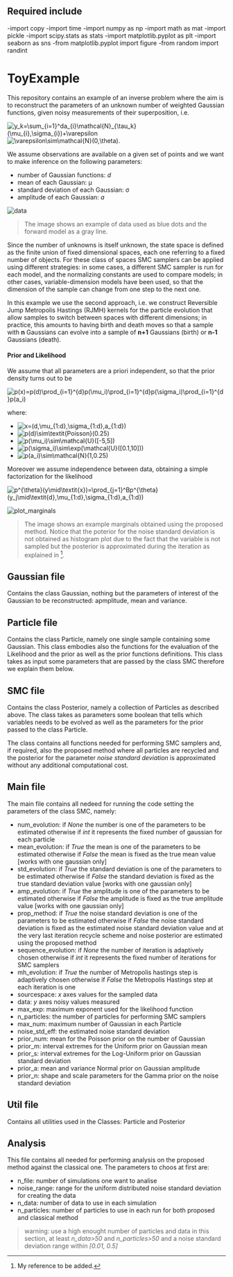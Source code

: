 ## Required include

-import copy
-import time
-import numpy as np
-import math as mat
-import pickle
-import scipy.stats as stats
-import matplotlib.pyplot as plt
-import seaborn as sns
-from matplotlib.pyplot import figure
-from random import randint

# ToyExample
This repository contains an example of an inverse problem where the aim is to reconstruct the parameters of an unknown number of weighted Gaussian functions, given noisy measurements of their superposition, i.e.

<img src="https://latex.codecogs.com/svg.latex?&space;y_k=\sum_{i=1}^da_{i}\mathcal{N}_{\tau_k}(\mu_{i},\sigma_{i})+\varepsilon" title="y_k=\sum_{i=1}^da_{i}\mathcal{N}_{\tau_k}(\mu_{i},\sigma_{i})+\varepsilon" />

<img src="https://latex.codecogs.com/svg.latex?&space;\varepsilon\sim\mathcal{N}(0,\theta)." title="\varepsilon\sim\mathcal{N}(0,\theta)." />

We assume observations are available on a given set of points and we want to make inference on the following parameters: 
- number of Gaussian functions: _d_
- mean of each Gaussian: μ
- standard deviation of each Gaussian: σ
- amplitude of each Gaussian: _a_

![data](https://user-images.githubusercontent.com/57596360/152046064-384f1238-20b2-49eb-9f4e-cc01c37be279.png)
> The image shows an example of data used as blue dots and the forward model as a gray line.

Since the number of unknowns is itself unknown, the state space is defined as the finite union of fixed dimensional spaces, each one referring to a fixed number of objects. For these class of spaces SMC samplers can be applied using different strategies: in some cases, a different SMC sampler is run for each model, and the normalizing constants are used to compare models; in other cases,  variable-dimension models have been used, so that the dimension of the sample can change from one step to the next one. 

In this example we use the second approach, i.e. we construct Reversible Jump Metropolis Hastings (RJMH) kernels for the particle evolution that allow samples to switch between spaces with different dimensions; in practice, this amounts to having birth and death moves so that a sample with **n** Gaussians can evolve into a sample of **n+1** Gaussians (birth) or **n-1** Gaussians (death).

#### Prior and Likelihood

We assume that all parameters are a priori independent, so that the prior density turns out to be

<img src="https://latex.codecogs.com/svg.latex?&space;p(x)=p(d)\prod_{i=1}^{d}p(\mu_i)\prod_{i=1}^{d}p(\sigma_i)\prod_{i=1}^{d}p(a_i)" title="p(x)=p(d)\prod_{i=1}^{d}p(\mu_i)\prod_{i=1}^{d}p(\sigma_i)\prod_{i=1}^{d}p(a_i)" />

where:

- <img src="https://latex.codecogs.com/svg.latex?&space;x=(d,\mu_{1:d},\sigma_{1:d},a_{1:d})" title="x=(d,\mu_{1:d},\sigma_{1:d},a_{1:d})"/>
- <img src="https://latex.codecogs.com/svg.latex?&space;p(d)\sim\textit{Poisson}(0.25)" title="p(d)\sim\textit{Poisson}(0.25)"/>
- <img src="https://latex.codecogs.com/svg.latex?&space;p(\mu_i)\sim\mathcal{U}([-5,5])" title="p(\mu_i)\sim\mathcal{U}([-5,5])"/>
- <img src="https://latex.codecogs.com/svg.latex?&space;p(\sigma_i)\sim\exp(\mathcal{U}([0.1,10]))" title="p(\sigma_i)\sim\exp(\mathcal{U}([0.1,10]))"/>
- <img src="https://latex.codecogs.com/svg.latex?&space;p(a_i)\sim\mathcal{N}(1,0.25)" title="p(a_i)\sim\mathcal{N}(1,0.25)"/>

Moreover we assume independence between data, obtaining a simple factorization for the likelihood

<img src="https://latex.codecogs.com/svg.latex?&space;p^{\theta}(y\mid\textit{x})=\prod_{j=1}^Bp^{\theta}(y_j\mid\textit{d},\mu_{1:d},\sigma_{1:d},a_{1:d})" title="p^{\theta}(y\mid\textit{x})=\prod_{j=1}^Bp^{\theta}(y_j\mid\textit{d},\mu_{1:d},\sigma_{1:d},a_{1:d})"/>


![plot_marginals](https://user-images.githubusercontent.com/57596360/152060533-a6278473-1fbb-430c-8c1e-89345d9d841c.png)
> The image shows an example marginals obtained using the proposed method. Notice that the poterior for the noise standard deviation is not obtained as histogram plot due to the fact that the variable is not sampled but the posterior is approximated during the iteration as explained in [^1].

[^1]: My reference to be added.


## Gaussian file

Contains the class Gaussian, nothing but the parameters of interest of the Gaussian to be reconstructed: apmplitude, mean and variance.

## Particle file

Contains the class Particle, namely one single sample containing some Gaussian. This class embodies also the functions for the evaluation of the Likelihood and the prior as well as the prior functions definitions. This class takes as input some parameters that are passed by the class SMC therefore we explain them below.


## SMC file

Contains the class Posterior, namely a collection of Particles as described above. The class takes as parameters some boolean that tells which variables needs to be evolved as well as the parameters for the prior passed to the class Particle.

The class contains all functions needed for performing SMC samplers and, if required, also the proposed method where all particles are recycled and the posterior for the parameter _noise standard deviation_ is approximated without any additional computational cost.

## Main file

The main file contains all nedeed for running the code setting the parameters of the class SMC, namely:

- num_evolution: if _None_ the number is one of the parameters to be estimated otherwise if _int_ it represents the fixed number of gaussian for each particle
- mean_evolution: if _True_ the mean is one of the parameters to be estimated otherwise if _False_ the mean is fixed as the true mean value [works with one gaussian only]
- std_evolution: if _True_ the standard deviation is one of the parameters to be estimated otherwise if _False_ the standard deviation is fixed as the true standard deviation value [works with one gaussian only]
- amp_evolution: if _True_ the amplitude is one of the parameters to be estimated otherwise if _False_ the amplitude is fixed as the true amplitude value [works with one gaussian only]
- prop_method: if _True_ the noise standard deviation is one of the parameters to be estimated otherwise if _False_ the noise standard deviation is fixed as the estimated noise standard deviation value and at the very last iteration recycle scheme and noise posterior are estimated using the proposed method
- sequence_evolution: if _None_ the number of iteration is adaptively chosen otherwise if _int_ it represents the fixed number of iterations for SMC samplers
- mh_evolution: if _True_ the number of Metropolis hastings step is adaptively chosen otherwise if _False_ the Metropolis Hastings step at each iteration is one
- sourcespace: _x_ axes values for the sampled data
- data: _y_ axes noisy values measured
- max_exp: maximum exponent used for the likelihood function
- n_particles: the number of particles for performing SMC samplers
- max_num: maximum number of Gaussian in each Particle
- noise_std_eff: the estimated noise standard deviation
- prior_num: mean for the Poisson prior on the number of Gaussian
- prior_m: interval extremes for the Uniform prior on Gaussian mean
- prior_s: interval extremes for the Log-Uniform prior on Gaussian standard deviation
- prior_a: mean and variance Normal prior on Gaussian amplitude
- prior_n: shape and scale parameters for the Gamma prior on the noise standard deviation

## Util file

Contains all utilities used in the Classes: Particle and Posterior

## Analysis

This file contains all needed for performing analysis on the proposed method against the classical one. The parameters to choos at first are:

- n_file: number of simulations one want to analise
- noise_range: range for the uniform distributed noise standard deviation for creating the data
- n_data: number of data to use in each simulation
- n_particles: number of particles to use in each run for both proposed and classical method

> warning: use a high enought number of particles and data in this section, at least _n_data>50_ and _n_particles>50_ and a noise standard deviation range within _[0.01, 0.5]_
